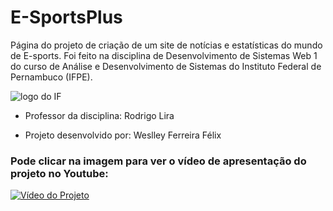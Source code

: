 # E-SportsPlus

Página do projeto de criação de um site de notícias e estatísticas do mundo de E-sports. Foi feito na disciplina de Desenvolvimento de Sistemas Web 1 do curso de Análise e Desenvolvimento de Sistemas do Instituto Federal de Pernambuco (IFPE). 

<img src="https://user-images.githubusercontent.com/57967369/124367342-b3507b80-dc2c-11eb-95d3-597f92a8057e.jpg" alt ="logo do IF"></a>


* Professor da disciplina: Rodrigo Lira

* Projeto desenvolvido por: Weslley Ferreira Félix 


### Pode clicar na imagem para ver o vídeo de apresentação do projeto no Youtube:

<a href="https://youtu.be/W8smwqmVK7E" target=" _blank">
  <img src="https://user-images.githubusercontent.com/57967369/123856778-e080ef00-d8f7-11eb-97b3-aa9be83524eb.gif" alt ="Vídeo do Projeto">
  </a>

